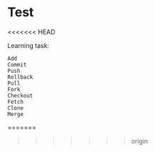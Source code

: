 # Test
<<<<<<< HEAD

Learning task:

    Add
    Commit
    Push
    Rollback
    Pull
    Fork
    Checkout
    Fetch
    Clone
    Merge
=======
>>>>>>> origin
